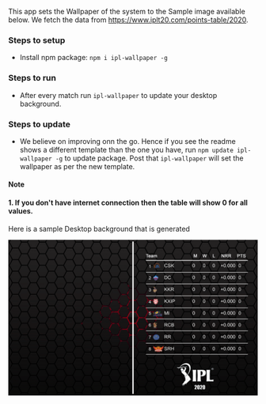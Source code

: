 This app sets the Wallpaper of the system to the Sample image available below.
We fetch the data from https://www.iplt20.com/points-table/2020.

### Steps to setup 
* Install npm package: `npm i ipl-wallpaper -g`

### Steps to run
* After every match run `ipl-wallpaper` to update your desktop background.


### Steps to update
* We believe on improving onn the go. Hence if you see the readme shows a different template than the one you have, run `npm update ipl-wallpaper -g` to update package. Post that `ipl-wallpaper` will set the wallpaper as per the new template.

#### Note 
#### 1. If you don't have internet connection then the table will show 0 for all values.

Here is a sample Desktop background that is generated

![Sample desktop](./Assets/Sample.png)
